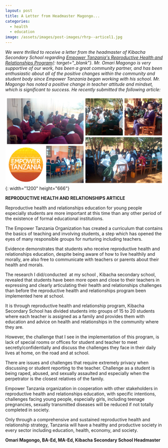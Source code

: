 ```yaml
---
layout: post
title: A Letter from Headmaster Magongo...
categories:
  - health
  - education
image: /assets/images/post-images/rhrp--articel1.jpg
---
```


*We were thrilled to receive a letter from the headmaster of Kibacha Secondary School regarding [Empower Tanzania's Reproductive Health and Relationships Program](https://empowertz.org/reproductive/){: target="_blank"}. Mr. Omari Magongo is very supportive of our work, has been a great community partner, and has been enthusiastic about all of the positive changes within the community and student body since Empower Tanzania began working with his school. Mr. Magongo has noted a positive change in teacher attitude and mindset, which is significant to success. He recently submitted the following article:*

![](/uploads/rhrp--article21.jpg){: width="1200" height="666"}

**REPRODUCTIVE HEALTH AND RELATIONSHIPS ARTICLE**

Reproductive health and relationships education for young people especially students are more important at this time than any other period of the existence of formal educational institutions.

The Empower Tanzania Organization has created a curriculum that contains the basics of teaching and involving students, a step which has opened the eyes of many responsible groups for nurturing including teachers.

Evidence demonstrates that students who receive reproductive health and relationships education, despite being aware of how to live healthily and morally, are also free to communicate with teachers or parents about their health and morals.

The research I did/conducted&nbsp; at my school , Kibacha secondary school, revealed that students have been more open and close to their teachers in expressing and clearly articulating their health and relationships challenges than before the reproductive health and relationships program been implemented here at school.

It is through reproductive health and relationship program, Kibacha Secondary School has divided students into groups of 15 to 20 students where each teacher is assigned as a family and provides them with education and advice on health and relationships in the community where they are.

However, the challenge that I see in the implementation of this program, is lack of special rooms or offices for student and teacher to meet secretly/confidentially and discuss the challenges they face in their daily lives at home, on the road and at school.

There are issues and challenges that require extremely privacy when discussing or student reporting to the teacher. Challenge as a student is being raped, abused, and sexually assaulted and especially when the perpetrator is the closest relatives of the family.

Empower Tanzania organization in cooperation with other stakeholders in reproductive health and relationships education, with specific intentions, challenges facing young people, especially girls, including teenage pregnancies, sexually transmitted diseases will be reduced if not totally completed in society.

Only through a comprehensive and sustained reproductive health and relationship strategy, Tanzania will have a healthy and productive society in every sector including education, health, economy, and society.

**Omari Magongo, BA-Ed, MA-Ed, Kibacha Secondary School Headmaster**

&nbsp;

&nbsp;